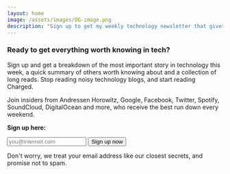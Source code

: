 ```yaml
---
layout: home
image: /assets/images/OG-image.png
description: "Sign up to get my weekly technology newsletter that gives you the best of tech news, without the fluff. Delivered directly to your inbox for free."
---
```

<div class="contents subscribe">
  <div class="col-lg-6 col-lg-offset-3">
    <div class="home">
      <h3>Ready to get everything worth knowing in tech?</h3>
      <p>Sign up and get a breakdown of the most important story in technology this week, a quick summary of others worth knowing about and a collection of long reads. Stop reading noisy technology blogs, and start reading Charged.</p>
      <p>Join insiders from Andressen Horowitz, Google, Facebook, Twitter, Spotify, SoundCloud, DigitalOcean and more, who receive the best run down every weekend.</p>
      <p><strong>Sign up here:</strong>
      <form action="http://charged1.createsend.com/t/i/s/uikuuh/" method="post">
      <div class="input-group">
      <input id="fieldEmail" name="cm-uikuuh-uikuuh" type="email" placeholder="you@internet.com" required class="fullw inline-signup inline-box">
      <span class="input-group-btn">
      <button type="submit" class="signup-button btn btn-primary">Sign up now</button>
      </span>
      </div>
      </form>
      <p class="muted">Don't worry, we treat your email address like our closest secrets, and promise not to spam.</p>
    </div>
  </div>
</div> 
